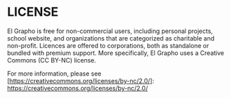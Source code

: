 # LICENSE

El Grapho is free for non-commercial users, including personal projects, school website, and organizations that are categorized as charitable and non-profit. Licences are offered to corporations, both as standalone or bundled with premium support.  More specifically, El Grapho uses a Creative Commons (CC BY-NC) license.

For more information, please see [https://creativecommons.org/licenses/by-nc/2.0/]: https://creativecommons.org/licenses/by-nc/2.0/
